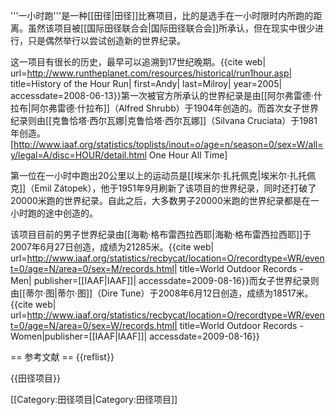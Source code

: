 '''一小时跑'''是一种[[田径|田径]]比赛项目，比的是选手在一小时限时内所跑的距离。虽然该项目被[[国际田径联合会|国际田径联合会]]所承认，但在现实中很少进行，只是偶然举行以尝试创造新的世界纪录。

这一项目有很长的历史，最早可以追溯到17世纪晚期。<ref>{{cite web| url=http://www.runtheplanet.com/resources/historical/run1hour.asp| title=History of the Hour Run| first=Andy| last=Milroy| year=2005| accessdate=2008-06-13}}</ref>第一次被官方所承认的世界纪录是由[[阿尔弗雷德·什拉布|阿尔弗雷德·什拉布]]（Alfred Shrubb）于1904年创造的。而首次女子世界纪录则由[[克鲁恰塔·西尔瓦娜|克鲁恰塔·西尔瓦娜]]（Silvana Cruciata）于1981年创造。<ref>[http://www.iaaf.org/statistics/toplists/inout=o/age=n/season=0/sex=W/all=y/legal=A/disc=HOUR/detail.html One Hour All Time]</ref>

第一位在一小时中跑出20公里以上的运动员是[[埃米尔·扎托佩克|埃米尔·扎托佩克]]（Emil Zátopek），他于1951年9月刷新了该项目的世界纪录，同时还打破了20000米跑的世界纪录。自此之后，大多数男子20000米跑的世界纪录都是在一小时跑的途中创造的。

该项目目前的男子世界纪录由[[海勒·格布雷西拉西耶|海勒·格布雷西拉西耶]]于2007年6月27日创造，成绩为21285米。<ref>{{cite web| url=http://www.iaaf.org/statistics/recbycat/location=O/recordtype=WR/event=0/age=N/area=0/sex=M/records.html| title=World Outdoor Records - Men| publisher=[[IAAF|IAAF]]| accessdate=2009-08-16}}</ref>而女子世界纪录则由[[蒂尔·图|蒂尔·图]]（Dire Tune）于2008年6月12日创造，成绩为18517米。<ref>{{cite web| url=http://www.iaaf.org/statistics/recbycat/location=O/recordtype=WR/event=0/age=N/area=0/sex=W/records.html| title=World Outdoor Records - Women|publisher=[[IAAF|IAAF]]| accessdate=2009-08-16}}</ref>

== 参考文献 ==
{{reflist}}

{{田径项目}}

[[Category:田径项目|Category:田径项目]]
